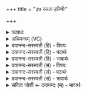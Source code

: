 +++
title = "३७ रजता हरिणीः"

+++
<details><summary>पदपाठः</summary>

र॒ज॒ताः। हरि॑णीः। सीसाः॑। युजः॑। यु॒ज्य॒न्ते॒। कर्म॑भिरिति॒ कर्म॑ऽभिः। अश्व॑स्य। वा॒जिनः॑। त्व॒चि। सिमाः॑। श॒म्य॒न्तु॒। शम्य॑न्तीः। ३७।
</details>

<details><summary>अधिमन्त्रम् (VC)</summary>

- स्त्रियो देवताः
- प्रजापतिर्ऋषिः
- अनुष्टुप्
- गान्धारः
</details>

<details><summary>दयानन्द-सरस्वती (हि) - विषयः</summary>

फिर वे कैसी हों, इस विषय को अगले मन्त्र में कहा है ॥
</details>

<details><summary>दयानन्द-सरस्वती (हि) - पदार्थः</summary>

पदार्थान्वयभाषाः -  जैसे स्वयंवर विवाह से विवाही हुई स्त्री (वाजिनः) प्रशंसित बलयुक्त (अश्वस्य) उत्तम गुणों में व्याप्त अपने पति के (त्वचि) उढ़ाने में (युज्यन्ते) संयुक्त की जाती अर्थात् पति को वस्त्र उढ़ाने आदि सेवा में लगाई जाती हैं, वैसे (कर्मभिः) धर्मयुक्त क्रियाओं से (रजताः) अनुराग अर्थात् प्रीति को प्राप्त हुई (हरिणीः) जिनका प्रशंसित स्वीकार करना है, वे (सीसाः) प्रेमवाली (युजः) सावधानचित्त, उचित काम करनेवाली (शम्यन्तीः) शान्ति को प्राप्त होती वा प्राप्त कराती हुई वा (सिमाः) प्रेम से बँधी स्त्री अपने हृदय से प्रिय पतियों को प्राप्त हो के (शम्यन्तु) आनन्द भोगें ॥३७ ॥
</details>

<details><summary>दयानन्द-सरस्वती (हि) - भावार्थः</summary>

भावार्थभाषाः -  हे मनुष्यो ! जो विद्या और अच्छी शिक्षा से युक्त आप विवाह को प्राप्त स्त्री-पुरुष अपनी इच्छा से एक-दूसरे से प्रीति किये हुए विवाह को करते हैं, वे लावण्य अर्थात् अतिसुन्दरता गुण और उत्तम स्वभावयुक्त सन्तानों को उत्पन्न कर सदा आनन्दयुक्त होते हैं ॥३७ ॥
</details>

<details><summary>दयानन्द-सरस्वती (सं) - विषयः</summary>

पुनस्ताः कीदृशो भवेयुरित्याह ॥
</details>

<details><summary>दयानन्द-सरस्वती (सं) - पदार्थः</summary>

पदार्थान्वयभाषाः -  यथा स्वयंवरा वाजिनोऽश्वस्य त्वचि संयुज्यन्ते तथा कर्मभी रजता हरिणीः सीसा युजः शम्यन्तीः सिमा हृद्यान् पतीन् प्राप्य शम्यन्तु ॥३७ ॥
</details>

<details><summary>दयानन्द-सरस्वती (सं) - भावार्थः</summary>

भावार्थभाषाः -  हे मनुष्याः ! ये सुशिक्षिताः स्वयंवरा भूत्वा स्त्रीपुरुषाः स्वेच्छया परस्परस्मिन् प्रीता विवाहं कुर्वन्ति, ते भद्रान् लावण्यगुणस्वभावयुक्तान् सन्तानानुत्पाद्य सदानन्दन्ति ॥३७ ॥
</details>

<details><summary>सविता जोशी ← दयानन्दः (म) - भावार्थः</summary>

भावार्थभाषाः -  हे माणसांनो ! विद्या व चांगले शिक्षण यांनी युक्त जे विवाहेच्छू स्री-पुरुष एकमेकांवर प्रेम करून विवाह करतात ते अतिसुंदर, गुणवान व उत्तम स्वभाव असलेल्या संतानांना उत्पन्न करून नेहमी आनंदात राहतात.
</details>